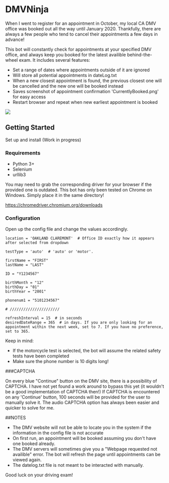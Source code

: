 # DMVNinja

When I went to register for an appointment in October, my local CA DMV office was booked out all the way until January 2020. Thankfully, there are always a few people who tend to cancel their appointments a few days in advance! 

This bot will constantly check for appointments at your specified DMV office, and always keep you booked for the latest availible behind-the-wheel exam. It includes several features:

* Set a range of dates where appointments outside of it are ignored
* Will store all potential appointments in dateLog.txt
* When a new closest appointment is found, the previous closest one will be cancelled and the new one will be booked instead
* Saves screenshot of appointment confirmation 'CurrentlyBooked.png' for easy access
* Restart browser and repeat when new earliest appointment is booked

![](demo.gif)



## Getting Started

Set up and install (Work in progress)

### Requirements

* Python 3+
* Selenium
* urllib3

You may need to grab the corresponding driver for your browser if the provided one is outdated. This bot has only been tested on Chrome on Windows. Simply place it in the same directory!

https://chromedriver.chromium.org/downloads


### Configuration

Open up the config file and change the values accordingly. 

```
location = 'OAKLAND CLAREMONT'  # Office ID exactly how it appears after selected from dropdown

testType = 'auto'  # 'auto' or 'motor'. 

firstName = "FIRST"
lastName = "LAST"

ID = "Y1234567"

birthMonth = "12"
birthDay = "01"
birthYear = "2001"

phonenum1 = "5101234567"

# //////////////////////

refreshInterval = 15  # in seconds
desiredDateRange = 365  # in days. If you are only looking for an appointment within the next week, set to 7. If you have no preference, set to 365.

```

Keep in mind:
* If the motorcycle test is selected, the bot will assume the related safety tests have been completed
* Make sure the phone number is 10 digits long!


###CAPTCHA

On every blue "Continue" button on the DMV site, there is a possibility of CAPTCHA. I have not yet found a work around to bypass this yet (it wouldn't be a good implementation of CAPTCHA then!) If CAPTCHA is encountered on any 'Continue' button, 100 seconds will be provided for the user to manually solve it. The audio CAPTCHA option has always been easier and quicker to solve for me.

##NOTES

* The DMV website will not be able to locate you in the system if the information in the config file is not accurate
* On first run, an appointment will be booked assuming you don't have one booked already.
* The DMV servers will sometimes give you a "Webpage requested not availible" error. The bot will refresh the page until appointments can be viewed again.
* The datelog.txt file is not meant to be interacted with manually.

Good luck on your driving exam!




